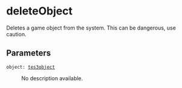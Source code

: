 # deleteObject

Deletes a game object from the system. This can be dangerous, use caution.

## Parameters

<dl class="describe">
<dt><code class="descname">object: <a href="https://mwse.readthedocs.io/en/latest/lua/type/tes3object.html">tes3object</a></code></dt>
<dd>

No description available.

</dd>
</dl>

